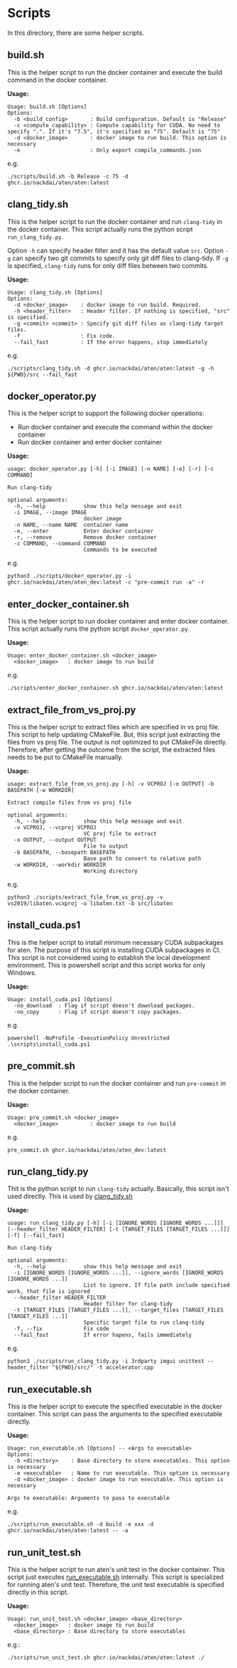 <!-- markdownlint-disable MD033 -->
# Scripts

In this directory, there are some helper scripts.

## build.sh

This is the helper script to run the docker container and execute the build command in the docker
container.

**Usage:**

```plain
Usage: build.sh [Options]
Options:
  -b <build_config>       : Build configuration. Default is "Release"
  -c <compute_capability> : Compute capability for CUDA. No need to specify ".". If it's "7.5", it's specified as "75". Default is "75"
  -d <docker_image>       : docker image to run build. This option is necessary
  -e                      : Only export compile_commands.json
```

e.g.

```shell
./scripts/build.sh -b Release -c 75 -d ghcr.io/nackdai/aten/aten:latest
```

## <a name="clang_tidy_sh">clang_tidy.sh</a>

This is the helper script to run the docker container and run `clang-tidy` in the docker container.
This script actually runs the python script `run_clang_tidy.py`.

Option `-h` can specify header filter and it has the default value `src`. Option `-g` can specify
two git commits to specify only git diff files to clang-tidy. If `-g` is specified, `clang-tidy`
runs for only diff files between two commits.

**Usage:**

```plain
Usage: clang_tidy.sh [Options]
Options:
  -d <docker_image>    : docker image to run build. Required.
  -h <header_filter>   : Header filter. If nothing is specified, "src" is specified.
  -g <commit> <commit> : Specify git diff files as clang-tidy target files.
  -f                   : Fix code.
  --fail_fast          : If the error happens, stop immediately
```

e.g.

```shell
./scripts/clang_tidy.sh -d ghcr.io/nackdai/aten/aten:latest -g -h ${PWD}/src --fail_fast
```

## docker_operator.py

This is the helper script to support the following docker operations:

* Run docker container and execute the command within the docker container
* Run docker container and enter docker container

**Usage:**

```plain
usage: docker_operator.py [-h] [-i IMAGE] [-n NAME] [-e] [-r] [-c COMMAND]

Run clang-tidy

optional arguments:
  -h, --help            show this help message and exit
  -i IMAGE, --image IMAGE
                        docker image
  -n NAME, --name NAME  container name
  -e, --enter           Enter docker container
  -r, --remove          Remove docker container
  -c COMMAND, --command COMMAND
                        Commands to be executed
```

e.g.

```shell
python3 ./scripts/docker_operator.py -i ghcr.io/nackdai/aten/aten_dev:latest -c "pre-commit run -a" -r
```

## enter_docker_container.sh

This is the helper script to run docker container and enter docker container. This script actually
runs the python script `docker_operator.py`.

**Usage:**

```plain
Usage: enter_docker_container.sh <docker_image>
  <docker_image>   : docker image to run build
```

e.g.

```shell
./scripts/enter_docker_container.sh ghcr.io/nackdai/aten/aten:latest
```

## extract_file_from_vs_proj.py

This is the helper script to extract files which are specified in vs proj file. This script to help
updating CMakeFile. But, this script just extracting the files from vs proj file. The output is not
optimized to put CMakeFile directly. Therefore, after getting the outcome from the script, the
extracted files needs to be put to CMakeFile manually.

**Usage:**

```plain
usage: extract_file_from_vs_proj.py [-h] -v VCPROJ [-o OUTPUT] -b BASEPATH [-w WORKDIR]

Extract compile files from vs proj file

optional arguments:
  -h, --help            show this help message and exit
  -v VCPROJ, --vcproj VCPROJ
                        VC proj file to extract
  -o OUTPUT, --output OUTPUT
                        File to output
  -b BASEPATH, --basepath BASEPATH
                        Base path to convert to relative path
  -w WORKDIR, --workdir WORKDIR
                        Working directory
```

e.g.

```shell
python3 ./scripts/extract_file_from_vs_proj.py -v vs2019/libaten.vcxproj -o libaten.txt -b src/libaten
```

## install_cuda.ps1

This is the helper script to install minimum necessary CUDA subpackages for aten. The purpose of
this script is installing CUDA subpackages in CI. This script is not considered using to establish
the local development environment. This is powershell script and this script works for only Windows.

**Usage:**

```plain
Usage: install_cuda.ps1 [Options]
  -no_download  : Flag if script doesn't download packages.
  -no_copy      : Flag if script doesn't copy packages.
```

e.g.

```batch
powershell -NoProfile -ExecutionPolicy Unrestricted .\scripts\install_cuda.ps1
```

## pre_commit.sh

This is the helpder script to run the docker container and run `pre-commit` in the docker container.

**Usage:**

```plain
Usage: pre_commit.sh <docker_image>
  <docker_image>          : docker image to run build
```

e.g.

```shell
pre_commit.sh ghcr.io/nackdai/aten/aten_dev:latest
```

## run_clang_tidy.py

Thit is the python script to run `clang-tidy` actually. Basically, this script isn't used directly.
This is used by [clang_tidy.sh](#clang_tidy_sh)

**Usage:**

```plain
usage: run_clang_tidy.py [-h] [-i [IGNORE_WORDS [IGNORE_WORDS ...]]] [--header_filter HEADER_FILTER] [-t [TARGET_FILES [TARGET_FILES ...]]] [-f] [--fail_fast]

Run clang-tidy

optional arguments:
  -h, --help            show this help message and exit
  -i [IGNORE_WORDS [IGNORE_WORDS ...]], --ignore_words [IGNORE_WORDS [IGNORE_WORDS ...]]
                        List to ignore. If file path include specified work, that file is ignored
  --header_filter HEADER_FILTER
                        Header filter for clang-tidy
  -t [TARGET_FILES [TARGET_FILES ...]], --target_files [TARGET_FILES [TARGET_FILES ...]]
                        Specific target file to run clang-tidy
  -f, --fix             Fix code
  --fail_fast           If error hapens, fails immediately
```

e.g.

```shell
python3 ./scripts/run_clang_tidy.py -i 3rdparty imgui unittest --header_filter "${PWD}/src/" -t accelerator.cpp
```

## <a name="run_executable_sh">run_executable.sh</a>

This is the helper script to execute the specified executable in the docker container. This script
can pass the arguments to the specified executable directly.

**Usage:**

```plain
Usage: run_executable.sh [Options] -- <Args to executable>
Options:
  -b <directory>    : Base directory to store executables. This option is necessary
  -e <executable>   : Name to run executable. This option is necessary
  -d <docker_image> : docker image to run executable. This option is necessary

Args to executable: Arguments to pass to executable
```

e.g.

```shell
./scripts/run_executable.sh -d build -e xxx -d ghcr.io/nackdai/aten/aten:latest -- -a
```

## run_unit_test.sh

This is the helper script to run aten's unit test in the docker container. This script just
executes [run_executable.sh](#run_executable_sh) internally. This script is specialized for running
aten's unit test. Therefore, the unit test executable is specified directly in this script.

**Usage:**

```plain
Usage: run_unit_test.sh <docker_image> <base_directory>
  <docker_image>   : docker image to run build
  <base_directory> : Base directory to store executables
```

e.g.:

```shell
./scripts/run_unit_test.sh ghcr.io/nackdai/aten/aten:latest ./
```
